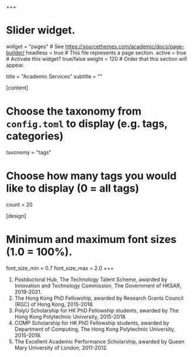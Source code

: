 +++
# Slider widget.
widget = "pages"  # See https://sourcethemes.com/academic/docs/page-builder/
headless = true  # This file represents a page section.
active = true  # Activate this widget? true/false
weight = 120  # Order that this section will appear.

title = "Academic Services"
subtitle = ""

[content]
  # Choose the taxonomy from `config.toml` to display (e.g. tags, categories)
  taxonomy = "tags"
  
  # Choose how many tags you would like to display (0 = all tags)
  count = 20

[design]
  # Minimum and maximum font sizes (1.0 = 100%).
  font_size_min = 0.7
  font_size_max = 2.0
+++

1. Postdoctoral Hub, The Technology Talent Scheme, awarded by Innovation and Technology Commission, The Government of HKSAR, 2019-2021.
2. The Hong Kong PhD Fellowship, awarded by Research Grants Council (RGC) of Hong Kong, 2015-2018.
3. PolyU Scholarship for HK PhD Fellowship students, awarded by The Hong Kong Polytechnic University, 2015-2018.
4. COMP Scholarship for HK PhD Fellowship students, awarded by Department of Computing, The Hong Kong Polytechnic University, 2015-2018.
5. The Excellent Academic Performance Scholarship, awarded by Queen Mary University of London, 2011-2012.
